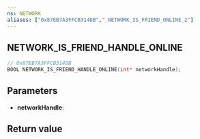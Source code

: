 ```yaml
---
ns: NETWORK
aliases: ["0x87EB7A3FFCB314DB","_NETWORK_IS_FRIEND_ONLINE_2"]
---
```

## NETWORK_IS_FRIEND_HANDLE_ONLINE

```c
// 0x87EB7A3FFCB314DB
BOOL NETWORK_IS_FRIEND_HANDLE_ONLINE(int* networkHandle);
```

## Parameters
* **networkHandle**:

## Return value
